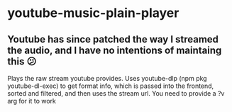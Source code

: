 # youtube-music-plain-player

## Youtube has since patched the way I streamed the audio, and I have no intentions of maintaing this 😕

Plays the raw stream youtube provides.
Uses youtube-dlp (npm pkg youtube-dl-exec) to get format info, which is passed into the frontend, sorted and filtered, and then uses the stream url.
You need to provide a ?v arg for it to work
